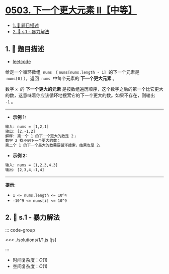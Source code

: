 # [0503. 下一个更大元素 II【中等】](https://github.com/tnotesjs/TNotes.leetcode/tree/main/notes/0503.%20%E4%B8%8B%E4%B8%80%E4%B8%AA%E6%9B%B4%E5%A4%A7%E5%85%83%E7%B4%A0%20II%E3%80%90%E4%B8%AD%E7%AD%89%E3%80%91)

<!-- region:toc -->

- [1. 📝 题目描述](#1--题目描述)
- [2. 🎯 s.1 - 暴力解法](#2--s1---暴力解法)

<!-- endregion:toc -->

## 1. 📝 题目描述

- [leetcode](https://leetcode.cn/problems/next-greater-element-ii/)

给定一个循环数组  `nums` （ `nums[nums.length - 1]`  的下一个元素是  `nums[0]` ），返回  `nums`  中每个元素的 **下一个更大元素** 。

数字 `x`  的 **下一个更大的元素** 是按数组遍历顺序，这个数字之后的第一个比它更大的数，这意味着你应该循环地搜索它的下一个更大的数。如果不存在，则输出 `-1` 。

---

- **示例 1:**

```txt
输入: nums = [1,2,1]
输出: [2,-1,2]
解释: 第一个 1 的下一个更大的数是 2；
数字 2 找不到下一个更大的数；
第二个 1 的下一个最大的数需要循环搜索，结果也是 2。
```

- **示例 2:**

```txt
输入: nums = [1,2,3,4,3]
输出: [2,3,4,-1,4]
```

---

**提示:**

- `1 <= nums.length <= 10^4`
- `-10^9 <= nums[i] <= 10^9`

## 2. 🎯 s.1 - 暴力解法

::: code-group

<<< ./solutions/1/1.js [js]

:::

- 时间复杂度：$O(1)$
- 空间复杂度：$O(1)$
